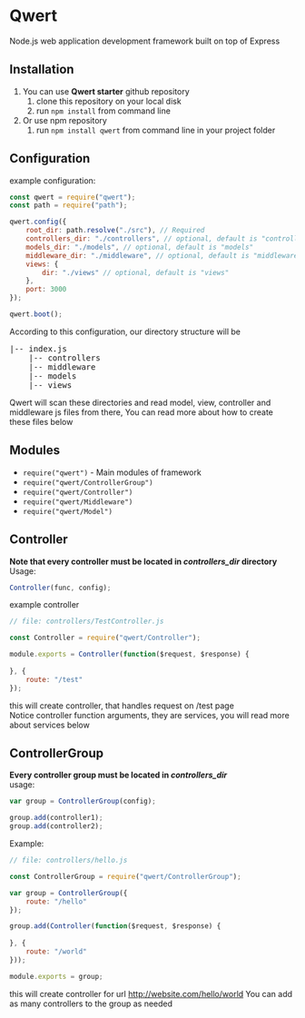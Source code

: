 # Qwert
Node.js web application development framework built on top of Express

## Installation
1. You can use **Qwert starter** github repository
    1. clone this repository on your local disk
    2. run `npm install` from command line
2. Or use npm repository
    1. run `npm install qwert` from command line in your project folder

## Configuration
example configuration:
```javascript 1.8
const qwert = require("qwert");
const path = require("path");

qwert.config({
    root_dir: path.resolve("./src"), // Required
    controllers_dir: "./controllers", // optional, default is "controllers"
    models_dir: "./models", // optional, default is "models"
    middleware_dir: "./middleware", // optional, default is "middleware"
    views: {
        dir: "./views" // optional, default is "views"
    },
    port: 3000
});

qwert.boot();
```
According to this configuration, our directory structure will be

<pre>
|-- index.js
    |-- controllers
    |-- middleware
    |-- models
    |-- views
</pre>

Qwert will scan these directories and read model, view, controller and middleware js files from there, You can read more about how to create these files below

## Modules
- `require("qwert")` - Main modules of framework
- `require("qwert/ControllerGroup")`
- `require("qwert/Controller")`
- `require("qwert/Middleware")`
- `require("qwert/Model")`

## Controller
**Note that every controller must be located in *controllers_dir* directory**<br>
Usage:
```javascript 1.8
Controller(func, config);
```
example controller<br>
```javascript 1.8
// file: controllers/TestController.js

const Controller = require("qwert/Controller");

module.exports = Controller(function($request, $response) {
  
}, {
    route: "/test"
});
```
this will create controller, that handles request on /test page<br>
Notice controller function arguments, they are services, you will read more about services below

## ControllerGroup
**Every controller group must be located in *controllers_dir***<br>
usage:
```javascript 1.8
var group = ControllerGroup(config);

group.add(controller1);
group.add(controller2);
```

Example:
```javascript 1.8
// file: controllers/hello.js

const ControllerGroup = require("qwert/ControllerGroup");

var group = ControllerGroup({
    route: "/hello"
});

group.add(Controller(function($request, $response) {
    
}, {
    route: "/world"
}));

module.exports = group;
```
this will create controller for url http://website.com/hello/world
You can add as many controllers to the group as needed